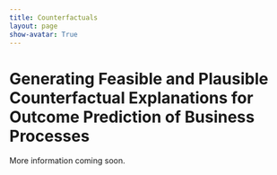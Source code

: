 ```yaml
---
title: Counterfactuals
layout: page
show-avatar: True
---
```

# Generating Feasible and Plausible Counterfactual Explanations for Outcome Prediction of Business Processes

More information coming soon.
